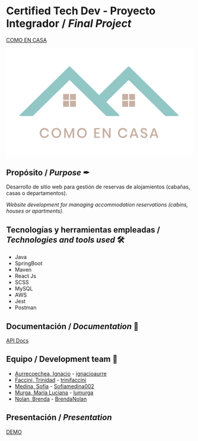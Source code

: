 # Certified Tech Dev - Proyecto Integrador / _Final Project_

[COMO EN CASA](http://18.231.101.246/) 

![LOGO](logo.png "LOGO Como En Casa")
 

## Propósito / _Purpose_ ✒
Desarrollo de sitio web para gestión de reservas de alojamientos (cabañas, casas o departamentos). 

_Website development for managing accommodation reservations (cabins, houses or apartments)._


## Tecnologías y herramientas empleadas / _Technologies and tools used_ 🛠
- Java
- SpringBoot
- Maven
- React Js
- SCSS
- MySQL
- AWS
- Jest
- Postman


## Documentación / _Documentation_ 📑
[API Docs](http://52.67.178.177:8080/swagger-ui.html)

## Equipo / Development team 🧠
- [Aurrecoechea, Ignacio](https://www.linkedin.com/in/ignacio-aurrecoechea/) - [ignacioaurre](https://github.com/ignacioaurre)
- [Faccini, Trinidad](https://www.linkedin.com/in/trinidad-faccini/) - [trinifaccini](https://github.com/trinifaccini)
- [Medina, Sofía](https://www.linkedin.com/in/sofia-medina-b6b646212/) - [Sofiamedina002](https://github.com/Sofiamedina002)
- [Murga, María Luciana](https://www.linkedin.com/in/mar%C3%ADa-luciana-murga-36408819a/) - [lumurga](https://github.com/lumurga)
- [Nolan, Brenda](https://www.linkedin.com/in/brenda-nolan-a391b36b/) - [BrendaNolan](https://github.com/BrendaNolan)


## Presentación / _Presentation_
[DEMO](ComoEnCasa.pdf)
